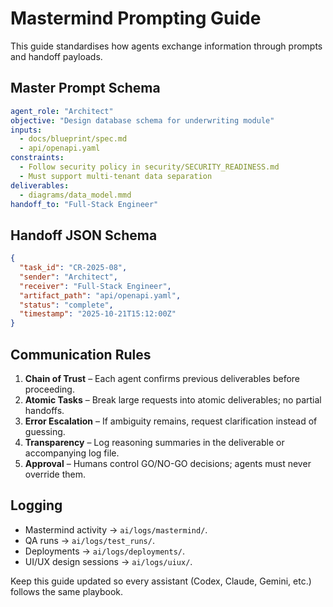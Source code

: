 # Mastermind Prompting Guide

This guide standardises how agents exchange information through prompts and handoff payloads.

## Master Prompt Schema

```yaml
agent_role: "Architect"
objective: "Design database schema for underwriting module"
inputs:
  - docs/blueprint/spec.md
  - api/openapi.yaml
constraints:
  - Follow security policy in security/SECURITY_READINESS.md
  - Must support multi-tenant data separation
deliverables:
  - diagrams/data_model.mmd
handoff_to: "Full-Stack Engineer"
```

## Handoff JSON Schema

```json
{
  "task_id": "CR-2025-08",
  "sender": "Architect",
  "receiver": "Full-Stack Engineer",
  "artifact_path": "api/openapi.yaml",
  "status": "complete",
  "timestamp": "2025-10-21T15:12:00Z"
}
```

## Communication Rules

1. **Chain of Trust** – Each agent confirms previous deliverables before proceeding.
2. **Atomic Tasks** – Break large requests into atomic deliverables; no partial handoffs.
3. **Error Escalation** – If ambiguity remains, request clarification instead of guessing.
4. **Transparency** – Log reasoning summaries in the deliverable or accompanying log file.
5. **Approval** – Humans control GO/NO-GO decisions; agents must never override them.

## Logging

- Mastermind activity → `ai/logs/mastermind/`.
- QA runs → `ai/logs/test_runs/`.
- Deployments → `ai/logs/deployments/`.
- UI/UX design sessions → `ai/logs/uiux/`.

Keep this guide updated so every assistant (Codex, Claude, Gemini, etc.) follows the same playbook.
